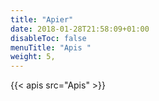```yaml
---
title: "Apier"
date: 2018-01-28T21:58:09+01:00
disableToc: false
menuTitle: "Apis "
weight: 5,
---
```



{{< apis src="Apis" >}}

